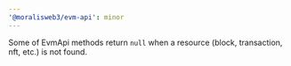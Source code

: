 ```yaml
---
'@moralisweb3/evm-api': minor
---
```


Some of EvmApi methods return `null` when a resource (block, transaction, nft, etc.) is not found.
